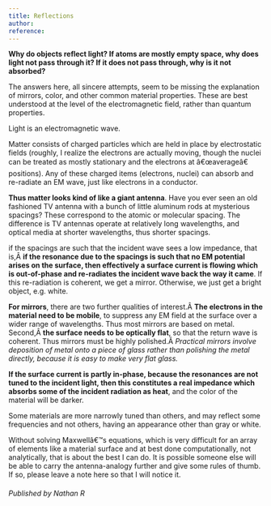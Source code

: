 ```yaml
---
title: Reflections
author: 
reference: 
---
```


**Why do objects reflect light? If atoms are mostly empty space, why does light not pass through it? If it does not pass through, why is it not absorbed?**

The answers here, all sincere attempts, seem to be missing the explanation of mirrors, color, and other common material properties. These are best understood at the level of the electromagnetic field, rather than quantum properties.

Light is an electromagnetic wave.

Matter consists of charged particles which are held in place by electrostatic fields (roughly, I realize the electrons are actually moving, though the nuclei can be treated as mostly stationary and the electrons at â€œaverageâ€ positions). Any of these charged items (electrons, nuclei) can absorb and re-radiate an EM wave, just like electrons in a conductor.

**Thus matter looks kind of like a giant antenna**. Have you ever seen an old fashioned TV antenna with a bunch of little aluminum rods at mysterious spacings? These correspond to the atomic or molecular spacing. The difference is TV antennas operate at relatively long wavelengths, and optical media at shorter wavelengths, thus shorter spacings.

if the spacings are such that the incident wave sees a low impedance, that is,Â **if the resonance due to the spacings is such that no EM potential arises on the surface, then effectively a surface current is flowing which is out-of-phase and re-radiates the incident wave back the way it came**. If this re-radiation is coherent, we get a mirror. Otherwise, we just get a bright object, e.g. white.

**For mirrors**, there are two further qualities of interest.Â **The electrons in the material need to be mobile**, to suppress any EM field at the surface over a wider range of wavelengths. Thus most mirrors are based on metal. Second,Â **the surface needs to be optically flat**, so that the return wave is coherent. Thus mirrors must be highly polished.Â _Practical mirrors involve deposition of metal onto a piece of glass rather than polishing the metal directly, because it is easy to make very flat glass._

**If the surface current is partly in-phase, because the resonances are not tuned to the incident light, then this constitutes a real impedance which absorbs some of the incident radiation as heat**, and the color of the material will be darker.

Some materials are more narrowly tuned than others, and may reflect some frequencies and not others, having an appearance other than gray or white.

Without solving Maxwellâ€™s equations, which is very difficult for an array of elements like a material surface and at best done computationally, not analytically, that is about the best I can do. It is possible someone else will be able to carry the antenna-analogy further and give some rules of thumb. If so, please leave a note here so that I will notice it.




###### Published by Nathan R